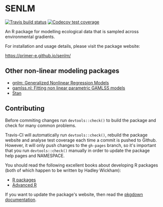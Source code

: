 # SENLM

<!-- badges: start -->
[![Travis build status](https://travis-ci.org/PRIMER-e/senlm.svg?branch=master)](https://travis-ci.org/PRIMER-e/senlm)
[![Codecov test coverage](https://codecov.io/gh/PRIMER-e/senlm/branch/master/graph/badge.svg)](https://codecov.io/gh/PRIMER-e/senlm?branch=master)
<!-- badges: end -->

An R package for modelling ecological data that is sampled across environmental gradients.

For installation and usage details, please visit the package website:

  https://primer-e.github.io/senlm/
  
## Other non-linear modeling packages

  - [gnlm: Generalized Nonlinear Regression Models](https://cran.r-project.org/web/packages/gnlm/index.html)
  - [gamlss.nl: Fitting non linear parametric GAMLSS models](https://cran.r-project.org/web/packages/gamlss.nl/index.html)
  - [Stan](https://mc-stan.org/)

## Contributing

Before commiting changes run `devtools::check()` to build the package and check for many common problems.

Travis-CI will automatically run `devtools::check()`, rebuild the package website and analyse test coverage each time a commit is pushed to Github. 
However, it will only push changes to the `gh-pages` branch, so it's important that you run `devtools::check()` manually in order to update the package help pages and NAMESPACE.


You should read the following excellent books about developing R packages (both of which happen to be written by Hadley Wickham):

  - [R packages](http://r-pkgs.had.co.nz/)
  - [Advanced R](https://adv-r.hadley.nz/)
  
If you want to update the package's website, then read the [pkgdown documentation](https://pkgdown.r-lib.org/).
